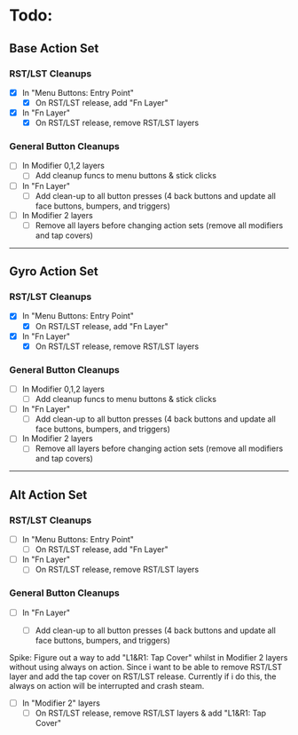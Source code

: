 # Todo:

## Base Action Set
### RST/LST Cleanups
- [x] In "Menu Buttons: Entry Point"
    - [x] On RST/LST release, add "Fn Layer"
- [x] In "Fn Layer"
    - [x] On RST/LST release, remove RST/LST layers

### General Button Cleanups
- [ ] In Modifier 0,1,2 layers
    - [ ] Add cleanup funcs to menu buttons & stick clicks
- [ ] In "Fn Layer"
    - [ ] Add clean-up to all button presses (4 back buttons and update all face buttons, bumpers, and triggers)
- [ ] In Modifier 2 layers
    - [ ] Remove all layers before changing action sets (remove all modifiers and tap covers)

---

## Gyro Action Set
### RST/LST Cleanups
- [x] In "Menu Buttons: Entry Point"
    - [x] On RST/LST release, add "Fn Layer"
- [x] In "Fn Layer"
    - [x] On RST/LST release, remove RST/LST layers

### General Button Cleanups
- [ ] In Modifier 0,1,2 layers
    - [ ] Add cleanup funcs to menu buttons & stick clicks
- [ ] In "Fn Layer"
    - [ ] Add clean-up to all button presses (4 back buttons and update all face buttons, bumpers, and triggers)
- [ ] In Modifier 2 layers
    - [ ] Remove all layers before changing action sets (remove all modifiers and tap covers)

---

## Alt Action Set
### RST/LST Cleanups
- [ ] In "Menu Buttons: Entry Point"
    - [ ] On RST/LST release, add "Fn Layer"
- [ ] In "Fn Layer"
    - [ ] On RST/LST release, remove RST/LST layers

### General Button Cleanups
- [ ] In "Fn Layer"
    - [ ] Add clean-up to all button presses (4 back buttons and update all face buttons, bumpers, and triggers)


Spike:
Figure out a way to add "L1&R1: Tap Cover" whilst in Modifier 2 layers without using always on action. Since i want to be able to remove RST/LST layer and add the tap cover on RST/LST release. Currently if i do this, the always on action will be interrupted and crash steam.

- [ ] In "Modifier 2" layers
    - [ ] On RST/LST release, remove RST/LST layers & add "L1&R1: Tap Cover"
